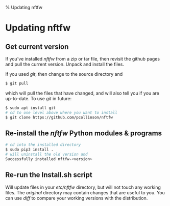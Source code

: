 % Updating nftfw
# Updating nftfw

## Get current version

If you've installed _nftfw_ from a zip or tar file, then revisit the github pages and pull the current version. Unpack and install the files.

If you used _git_, then change to the source directory and

``` sh
$ git pull
```
which will pull the files that have changed, and will also tell you if you are up-to-date. To use _git_ in future:

``` sh
$ sudo apt install git
# cd to one level above where you want to install
$ git clone https://github.com/pcollinson/nftfw
```

## Re-install the _nftfw_ Python modules & programs

``` sh
# cd into the installed directory
$ sudo pip3 install .
# will uninstall the old version and
Successfully installed nftfw-<version>
```

## Re-run the Install.sh script

Will update files in your _etc/nftfw_ directory, but will not touch any working files. The _original_ directory may contain changes that are useful to you. You can use _diff_ to compare your working versions with the distribution.
